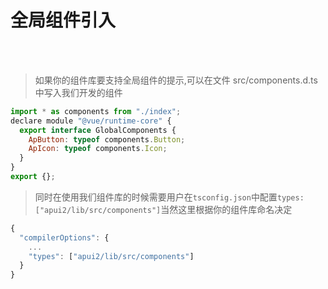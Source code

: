 # 全局组件引入

<br />
<br />

> 如果你的组件库要支持全局组件的提示,可以在文件 src/components.d.ts 中写入我们开发的组件

```js
import * as components from "./index";
declare module "@vue/runtime-core" {
  export interface GlobalComponents {
    ApButton: typeof components.Button;
    ApIcon: typeof components.Icon;
  }
}
export {};

```

> 同时在使用我们组件库的时候需要用户在`tsconfig.json`中配置`types:["apui2/lib/src/components"]`当然这里根据你的组件库命名决定

```js
{
  "compilerOptions": {
    ...
    "types": ["apui2/lib/src/components"]
  }
}
```
